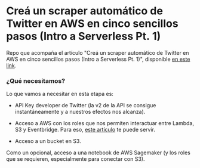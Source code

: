 # Creá un scraper automático de Twitter en AWS en cinco sencillos pasos (Intro a Serverless Pt. 1)
Repo que acompaña el artículo "Creá un scraper automático de Twitter en AWS en cinco sencillos pasos (Intro a Serverless Pt. 1)", disponible [en este link](https://deployr.medium.com/control-de-accesos-en-aws-c%C3%B3mo-trabajo-en-la-nube-de-forma-segura-326260e173f3).

### ¿Qué necesitamos?
Lo que vamos a necesitar en esta etapa es:
- API Key developer de Twitter (la v2 de la API se consigue instantáneamente y a nuestros efectos nos alcanza).

- Acceso a AWS con los roles que nos permiten interactuar entre Lambda, S3 y Eventbridge. Para eso, [este artículo](https://deployr.medium.com/control-de-accesos-en-aws-c%C3%B3mo-trabajo-en-la-nube-de-forma-segura-326260e173f3) te puede servir.


- Acceso a un bucket en S3.

Como un opcional, acceso a una notebook de AWS Sagemaker (y los roles que se requieren, especialmente para conectar con S3).

